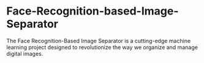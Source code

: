 # Face-Recognition-based-Image-Separator
The Face Recognition-Based Image Separator is a cutting-edge machine learning project designed to revolutionize the way we organize and manage digital images.
